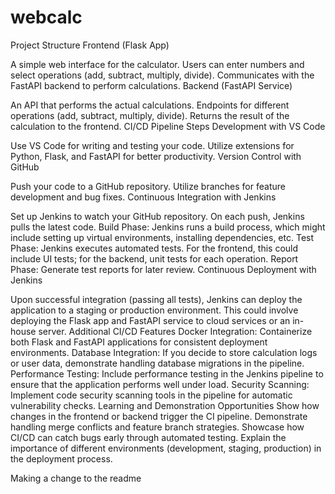 # webcalc
Project Structure
Frontend (Flask App)

A simple web interface for the calculator.
Users can enter numbers and select operations (add, subtract, multiply, divide).
Communicates with the FastAPI backend to perform calculations.
Backend (FastAPI Service)

An API that performs the actual calculations.
Endpoints for different operations (add, subtract, multiply, divide).
Returns the result of the calculation to the frontend.
CI/CD Pipeline Steps
Development with VS Code

Use VS Code for writing and testing your code.
Utilize extensions for Python, Flask, and FastAPI for better productivity.
Version Control with GitHub

Push your code to a GitHub repository.
Utilize branches for feature development and bug fixes.
Continuous Integration with Jenkins

Set up Jenkins to watch your GitHub repository.
On each push, Jenkins pulls the latest code.
Build Phase: Jenkins runs a build process, which might include setting up virtual environments, installing dependencies, etc.
Test Phase: Jenkins executes automated tests. For the frontend, this could include UI tests; for the backend, unit tests for each operation.
Report Phase: Generate test reports for later review.
Continuous Deployment with Jenkins

Upon successful integration (passing all tests), Jenkins can deploy the application to a staging or production environment.
This could involve deploying the Flask app and FastAPI service to cloud services or an in-house server.
Additional CI/CD Features
Docker Integration: Containerize both Flask and FastAPI applications for consistent deployment environments.
Database Integration: If you decide to store calculation logs or user data, demonstrate handling database migrations in the pipeline.
Performance Testing: Include performance testing in the Jenkins pipeline to ensure that the application performs well under load.
Security Scanning: Implement code security scanning tools in the pipeline for automatic vulnerability checks.
Learning and Demonstration Opportunities
Show how changes in the frontend or backend trigger the CI pipeline.
Demonstrate handling merge conflicts and feature branch strategies.
Showcase how CI/CD can catch bugs early through automated testing.
Explain the importance of different environments (development, staging, production) in the deployment process.

Making a change to the readme